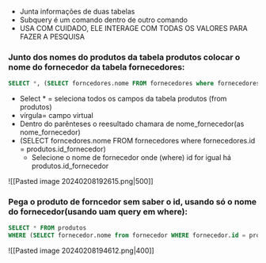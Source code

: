 - Junta informações de duas tabelas
- Subquery é um comando dentro de outro comando
- USA COM CUIDADO, ELE INTERAGE COM TODAS OS VALORES PARA FAZER A PESQUISA

### Junto dos nomes do produtos da tabela produtos colocar o nome do fornecedor da tabela fornecedores:
```sql
SELECT *, (SELECT forncedores.nome FROM fornecedores where fornecedores.id = produtos.id_fornecedor) as nome_fornecedores
```
- Select * = seleciona todos os campos da tabela produtos (from produtos)
- vírgula= campo virtual
- Dentro do parênteses o reesultado chamara de nome_fornecedor(as nome_fornecedor)
-  (SELECT forncedores.nome FROM fornecedores where fornecedores.id = produtos.id_fornecedor)
	- Selecione o nome de fornecedor onde (where) id for igual há produtos.id_fornecedor 

![[Pasted image 20240208192615.png|500]]

### Pega o produto de forncedor sem saber o id, usando só o nome do fornecedor(usando uam query em where):
```sql
SELECT * FROM produtos
WHERE (SELECT fornecedor.nome from fornecedor WHERE fornecedor.id = produtos.id_fornecedor) = 'NASA';
```
![[Pasted image 20240208194612.png|400]]
